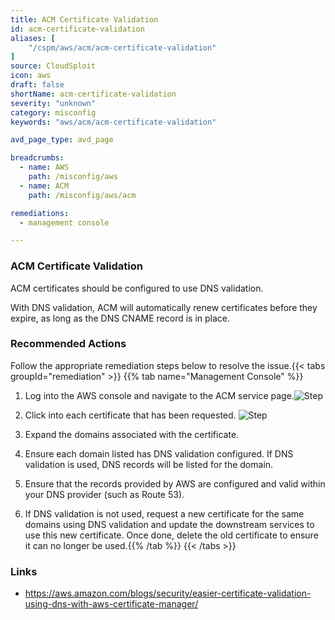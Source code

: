 ```yaml
---
title: ACM Certificate Validation
id: acm-certificate-validation
aliases: [
	"/cspm/aws/acm/acm-certificate-validation"
]
source: CloudSploit
icon: aws
draft: false
shortName: acm-certificate-validation
severity: "unknown"
category: misconfig
keywords: "aws/acm/acm-certificate-validation"

avd_page_type: avd_page

breadcrumbs: 
  - name: AWS
    path: /misconfig/aws
  - name: ACM
    path: /misconfig/aws/acm

remediations:
  - management console

---
```


### ACM Certificate Validation

ACM certificates should be configured to use DNS validation.

With DNS validation, ACM will automatically renew certificates before they expire, as long as the DNS CNAME record is in place.

### Recommended Actions 
 Follow the appropriate remediation steps below to resolve the issue.{{< tabs groupId="remediation" >}}
{{% tab name="Management Console" %}}

1. Log into the AWS console and navigate to the ACM service page.![Step](/path/to/some/image.png)

2. Click into each certificate that has been requested. ![Step](/path/to/some/image.png)

3. Expand the domains associated with the certificate.
4. Ensure each domain listed has DNS validation configured. If DNS validation is used, DNS records will be listed for the domain.
5. Ensure that the records provided by AWS are configured and valid within your DNS provider (such as Route 53).
6. If DNS validation is not used, request a new certificate for the same domains using DNS validation and update the downstream services to use this new certificate. Once done, delete the old certificate to ensure it can no longer be used.{{% /tab %}}
{{< /tabs >}}



### Links
  - https://aws.amazon.com/blogs/security/easier-certificate-validation-using-dns-with-aws-certificate-manager/


